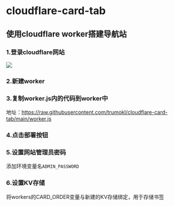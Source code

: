 # cloudflare-card-tab

## 使用cloudflare worker搭建导航站
### 1.登录cloudflare网站

![](https://img.hurl.us.kg/file/AgACAgUAAyEGAASPCjOZAAPLZuQS9cnk3iPXpkupwVHtHesEnAcAAji7MRt6mylXW9VESoQ8SowBAAMCAAN4AAM2BA.png)

### 2.新建worker

### 3.复制worker.js内的代码到worker中

地址：https://raw.githubusercontent.com/trumokl/cloudflare-card-tab/main/worker.js

### 4.点击部署按钮
### 5.设置网站管理员密码
添加环境变量名`ADMIN_PASSWORD`

### 6.设置KV存储

将workers的CARD_ORDER变量与新建的KV存储绑定，用于存储书签
